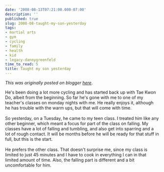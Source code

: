 ```yaml
---
date: '2008-08-13T07:21:00.000-07:00'
description: ''
published: true
slug: 2008-08-taught-my-son-yesterday
tags:
- martial arts
- gym
- cycling
- family
- health
- kid
- legacy-dannygreenfeld
time_to_read: 5
title: Taught my son yesterday
---
```


*This was originally posted on blogger [here](https://dannygreenfeld.blogspot.com/2008/08/taught-my-son-yesterday.html)*.

He's been doing a lot more cycling and has started back up with Tae Kwon Do, albeit from the beginning.  So far he's gone with me to one of my teacher's classes on monday nights with me.  He really enjoys it, although he has trouble with the warm ups, but that will come with time.<br /><br />So yesterday, on a Tuesday, he came to my teen class.  I treated him like any other beginner, which meant a focus for part of the class on falling.  My classes have a lot of falling and tumbling, and also get into sparring and a lot of rough contact.  It will be months before he will be ready for that stuff in full, but this is the start.<br /><br />He prefers the other class.  That doesn't surprise me, since my class is limited to just 45 minutes and I have to cook in everything I can in that limited amount of time.  Also, the falling part is different and a bit uncomfortable for him.